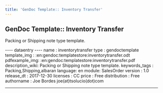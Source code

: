 ```yaml
---
title: 'GenDoc Template:: Inventory Transfer'
---
```


GenDoc Template:: Inventory Transfer
------------------------------------

Packing or Shipping note type template.

---- dataentry ---- name : inventorytransfer type : gendoctemplate
template\_img : :en:gendoc:templatestore:inventorytransfer.odt
pdfexample\_img: :en:gendoc:templatestore:inventorytransfer.pdf
description\_wiki: Packing or Shipping note type template.
keywords\_tags : Packing,Shipping,albaran language: en module:
SalesOrder version : 1.0 release\_dt : 2017-12-30 licenses : CC price :
Free distribution : Free authorname : Joe Bordes joe(at)tsolucio(dot)com

------------------------------------------------------------------------

  
